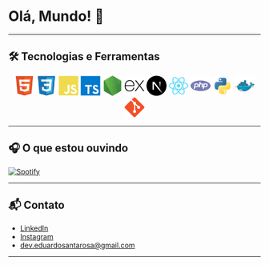 # Olá, Mundo! 👋

---

## 🛠️ Tecnologias e Ferramentas
<div align="center">
  <img alt="HTML5" src="https://raw.githubusercontent.com/devicons/devicon/master/icons/html5/html5-original.svg" width="40" height="40" />
  <img alt="CSS3" src="https://raw.githubusercontent.com/devicons/devicon/master/icons/css3/css3-original.svg" width="40" height="40" />
  <img alt="JavaScript" src="https://raw.githubusercontent.com/devicons/devicon/master/icons/javascript/javascript-plain.svg" width="40" height="40" />
  <img alt="TypeScript" src="https://raw.githubusercontent.com/devicons/devicon/master/icons/typescript/typescript-original.svg" width="40" height="40" />
  <img alt="Node.js" src="https://raw.githubusercontent.com/devicons/devicon/master/icons/nodejs/nodejs-original.svg" width="40" height="40" />
  <img alt="Express" src="https://raw.githubusercontent.com/devicons/devicon/master/icons/express/express-original.svg" width="40" height="40" />
  <img alt="Next.js" src="https://raw.githubusercontent.com/devicons/devicon/master/icons/nextjs/nextjs-original.svg" width="40" height="40" />
  <img alt="React" src="https://raw.githubusercontent.com/devicons/devicon/master/icons/react/react-original.svg" width="40" height="40" />
  <img alt="PHP" src="https://raw.githubusercontent.com/devicons/devicon/master/icons/php/php-plain.svg" width="40" height="40" />
  <img alt="Python" src="https://raw.githubusercontent.com/devicons/devicon/master/icons/python/python-original.svg" width="40" height="40" />
  <img alt="Docker" src="https://raw.githubusercontent.com/devicons/devicon/master/icons/docker/docker-original.svg" width="40" height="40" />
  <img alt="Git" src="https://raw.githubusercontent.com/devicons/devicon/master/icons/git/git-original.svg" width="40" height="40" />
</div>

---

## 🎧 O que estou ouvindo
[![Spotify](https://spotify-github-profile.kittinanx.com/api/view?uid=q2744thmbvh18vjdqaom84gvz&cover_image=true&theme=natemoo-re&show_offline=false&background_color=121212&interchange=true&bar_color=53b14f&bar_color_cover=true)](https://open.spotify.com/user/q2744thmbvh18vjdqaom84gvz)

---

## 📬 Contato

- [LinkedIn](https://www.linkedin.com/in/edumesz/)  
- [Instagram](https://instagram.com/edumes.py)  
- dev.eduardosantarosa@gmail.com

---

